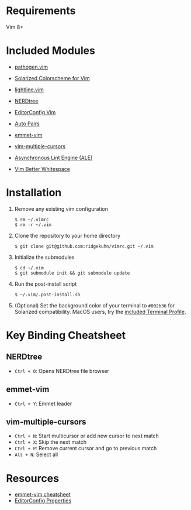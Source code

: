 # Requirements
Vim 8+

# Included Modules
* [pathogen.vim](https://github.com/tpope/vim-pathogen)

* [Solarized Colorscheme for Vim](https://github.com/altercation/vim-colors-solarized)

* [lightline.vim](https://github.com/itchyny/lightline.vim)

* [NERDtree](https://github.com/preservim/nerdtree)

* [EditorConfig Vim](https://github.com/editorconfig/editorconfig-vim)

* [Auto Pairs](https://github.com/jiangmiao/auto-pairs)

* [emmet-vim](https://github.com/mattn/emmet-vim)

* [vim-multiple-cursors](https://github.com/terryma/vim-multiple-cursors)

* [Asynchronous Lint Engine (ALE)](https://github.com/dense-analysis/ale)

* [Vim Better Whitespace](https://github.com/ntpeters/vim-better-whitespace)

# Installation
1. Remove any existing vim configuration
    ```shell
    $ rm ~/.vimrc
    $ rm -r ~/.vim
    ```

2. Clone the repository to your home directory
    ```shell
    $ git clone git@github.com:ridgekuhn/vimrc.git ~/.vim
    ```

3. Initialize the submodules
    ```shell
    $ cd ~/.vim
    $ git submodule init && git submodule update
    ```

4. Run the post-install script
    ```shell
    $ ~/.vim/.post-install.sh
    ```

5. (Optional) Set the background color of your terminal to `#002b36` for Solarized compatibility.
        MacOS users, try the [included Terminal Profile](https://github.com/ridgekuhn/vimrc/blob/master/HomebrewBlue.terminal).

# Key Binding Cheatsheet

## NERDtree
* `Ctrl + O`: Opens NERDtree file browser

## emmet-vim
* `Ctrl + Y`: Emmet leader

## vim-multiple-cursors
* `Ctrl + N`: Start multicursor or  add new cursor to next match
* `Ctrl + X`: Skip the next match
* `Ctrl + P`: Remove current cursor and go to previous match
* `Alt + N`: Select all

# Resources
* [emmet-vim cheatsheet](https://raw.githubusercontent.com/mattn/emmet-vim/master/TUTORIAL)
* [EditorConfig Properties](https://github.com/editorconfig/editorconfig/wiki/EditorConfig-Properties)

